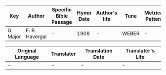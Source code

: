 Key | Author   | Specific Bible Passage     |Hymn Date |Author's life |Tune |Metrical Pattern   |Composer/Source
-- | --------- | ---------------------------|----------|--------------|-----|-------------------|-------------  
G Major |F. R. Havergal |- |1908 |- |WEBER |- |-

Original Language | Translater | Translation Date   | Translater's Life  
----------------- | --------- | --------------------|-------------     
\- |- |- |-
